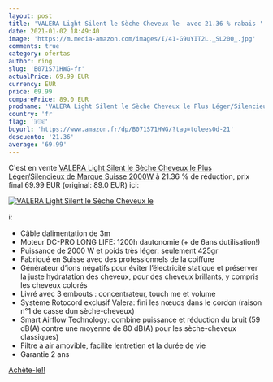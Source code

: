 ```yaml
---
layout: post
title: 'VALERA Light Silent le Sèche Cheveux le  avec 21.36 % rabais '
date: 2021-01-02 18:49:40
image: 'https://m.media-amazon.com/images/I/41-G9uYIT2L._SL200_.jpg'
comments: true
category: ofertas
author: ring
slug: 'B071S71HWG-fr'
actualPrice: 69.99 EUR
currency: EUR
price: 69.99
comparePrice: 89.0 EUR
prodname: 'VALERA Light Silent le Sèche Cheveux le Plus Léger/Silencieux de Marque Suisse 2000W'
country: 'fr'
flag: '🇫🇷'
buyurl: 'https://www.amazon.fr/dp/B071S71HWG/?tag=tolees0d-21'
descuento: '21.36'
average: '69.99'
---
```


C'est en vente [VALERA Light Silent le Sèche Cheveux le Plus Léger/Silencieux de Marque Suisse 2000W](https://www.amazon.fr/dp/B071S71HWG/?tag=tolees0d-21)  à  21.36 % de réduction, prix final  69.99 EUR (original: 89.0 EUR) ici:

[![VALERA Light Silent le Sèche Cheveux le ](https://m.media-amazon.com/images/I/41-G9uYIT2L._SL200_.jpg)](https://www.amazon.fr/dp/B071S71HWG/?tag=tolees0d-21)

ℹ️:

- Câble dalimentation de 3m
- Moteur DC-PRO LONG LIFE: 1200h dautonomie (+ de 6ans dutilisation!)
- Puissance de 2000 W et poids très léger: seulement 425gr
- Fabriqué en Suisse avec des professionnels de la coiffure
- Générateur d’ions négatifs pour éviter l’électricité statique et préserver la juste hydratation des cheveux, pour des cheveux brillants, y compris les cheveux colorés
- Livré avec 3 embouts : concentrateur, touch me et volume
- Système Rotocord exclusif Valera: fini les nœuds dans le cordon (raison n°1 de casse dun sèche-cheveux)
- Smart Airflow Technology: combine puissance et réduction du bruit (59 dB(A) contre une moyenne de 80 dB(A) pour les sèche-cheveux classiques)
- Filtre à air amovible, facilite lentretien et la durée de vie
- Garantie 2 ans

[Achète-le!!](https://www.amazon.fr/dp/B071S71HWG/?tag=tolees0d-21)

